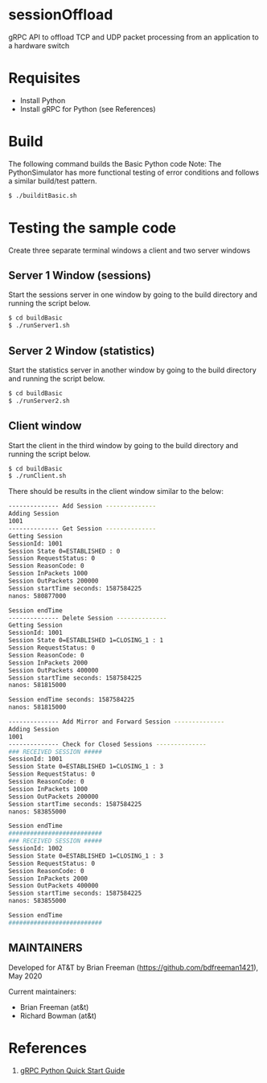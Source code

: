 
# sessionOffload

gRPC API to offload TCP and UDP packet processing from an application to a hardware switch

# Requisites

* Install Python
* Install gRPC for Python (see References)

# Build

The following command builds the Basic Python code
Note: The PythonSimulator has more functional testing of error conditions and follows a similar build/test pattern.

```bash
$ ./builditBasic.sh
```

# Testing the sample code

Create three separate terminal windows a client and two server windows

## Server 1 Window (sessions)

Start the sessions server in one window by going to the build directory and running the script below.

```bash
$ cd buildBasic
$ ./runServer1.sh
```
## Server 2 Window (statistics)

Start the statistics server in another window by going to the build directory and running the script below.

```bash
$ cd buildBasic
$ ./runServer2.sh
```
## Client window

Start the client in the third window by going to the build directory and running the script below.

```bash
$ cd buildBasic
$ ./runClient.sh
```
There should be results in the client window similar to the below:

```bash
-------------- Add Session --------------
Adding Session
1001
-------------- Get Session --------------
Getting Session
SessionId: 1001
Session State 0=ESTABLISHED : 0
Session RequestStatus: 0
Session ReasonCode: 0
Session InPackets 1000
Session OutPackets 200000
Session startTime seconds: 1587584225
nanos: 580877000

Session endTime
-------------- Delete Session --------------
Getting Session
SessionId: 1001
Session State 0=ESTABLISHED 1=CLOSING_1 : 1
Session RequestStatus: 0
Session ReasonCode: 0
Session InPackets 2000
Session OutPackets 400000
Session startTime seconds: 1587584225
nanos: 581815000

Session endTime seconds: 1587584225
nanos: 581815000

-------------- Add Mirror and Forward Session --------------
Adding Session
1001
-------------- Check for Closed Sessions --------------
### RECEIVED SESSION #####
SessionId: 1001
Session State 0=ESTABLISHED 1=CLOSING_1 : 3
Session RequestStatus: 0
Session ReasonCode: 0
Session InPackets 1000
Session OutPackets 200000
Session startTime seconds: 1587584225
nanos: 583855000

Session endTime
##########################
### RECEIVED SESSION #####
SessionId: 1002
Session State 0=ESTABLISHED 1=CLOSING_1 : 3
Session RequestStatus: 0
Session ReasonCode: 0
Session InPackets 2000
Session OutPackets 400000
Session startTime seconds: 1587584225
nanos: 583855000

Session endTime
##########################
```

MAINTAINERS
-----------

Developed for AT&T by Brian Freeman (https://github.com/bdfreeman1421), May 2020

Current maintainers:
 * Brian Freeman (at&t)
 * Richard Bowman (at&t)

# References

1. [gRPC Python Quick Start Guide](https://grpc.io/docs/quickstart/python/)


